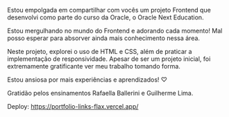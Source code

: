 Estou empolgada em compartilhar com vocês um projeto Frontend que desenvolvi como parte do curso da Oracle, o Oracle Next Education.

Estou mergulhando no mundo do Frontend e adorando cada momento! Mal posso esperar para absorver ainda mais conhecimento nessa área.

Neste projeto, explorei o uso de HTML e CSS, além de praticar a implementação de responsividade. Apesar de ser um projeto inicial, foi extremamente gratificante ver meu trabalho tomando forma.

Estou ansiosa por mais experiências e aprendizados! ♡

Gratidão pelos ensinamentos Rafaella Ballerini e Guilherme Lima.

Deploy: https://portfolio-links-flax.vercel.app/
